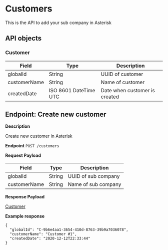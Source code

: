 # Customers
This is the API to add your sub company in Asterisk

## API objects

### Customer

Field               | Type                  | Description
------------------- | ----------------------|-------------------------------
globalId            | String                | UUID of customer
customerName        | String                | Name of customer
createdDate         | ISO 8601 DateTime UTC | Date when customer is created


## Endpoint: Create new customer

**Description**

Create new customer in Asterisk

**Endpoint** `POST /customers`

**Request Payload**

Field               | Type                  | Description
------------------- | ----------------------|-------------------------------
globalId            | String                | UUID of sub company
customerName        | String                | Name of sub company

**Response Payload**

[Customer](/api/sub-account/#customers)

**Example response**

```
{
  "globalId": "C-9b6e4aa1-3654-410d-8763-39b9a7036078",
  "customerName": "Customer #1",
  "createdDate": "2020-12-12T22:33:44"
}
```


